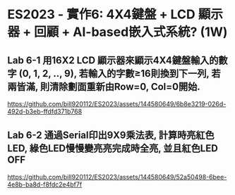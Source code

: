 # ES2023 - 實作6: 4X4鍵盤 + LCD 顯示器 + 回顧 + AI-based嵌入式系統? (1W)

## Lab 6-1 用16X2 LCD 顯示器來顯示4X4鍵盤輸入的數字 (0, 1, 2, .., 9), 若輸入的字數≥16則換到下一列, 若兩皆滿, 則清除劃面重新由Row=0, Col=0開始.

https://github.com/bill920112/ES2023/assets/144580649/6b8e3219-026d-492d-b3eb-ffdfd371b768

## Lab 6-2 通過Serial印出9X9乘法表, 計算時亮紅色LED, 綠色LED慢慢變亮亮完成時全亮, 並且紅色LED OFF

https://github.com/bill920112/ES2023/assets/144580649/52a50498-6bee-4e8b-ba8d-f8fdc2e4bf7f

